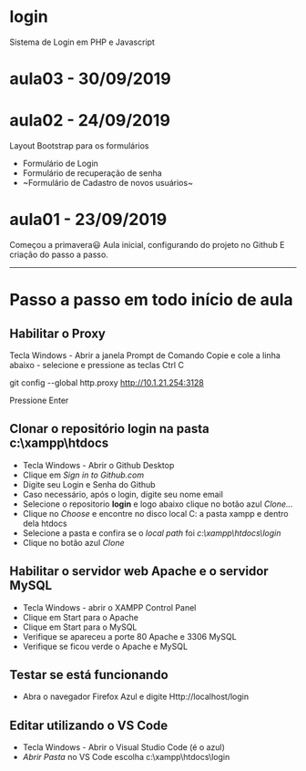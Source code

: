 # login
Sistema de Login em PHP e Javascript

# aula03 - 30/09/2019


# aula02 - 24/09/2019
Layout Bootstrap para os formulários
- Formulário de Login
- Formulário de recuperação de senha
- ~Formulário de Cadastro de novos usuários~

# aula01 - 23/09/2019
Começou a primavera😃
Aula inicial, configurando do projeto no Github
E criação do passo a passo.


---
# Passo a passo em todo início de aula

## Habilitar o Proxy
Tecla Windows - Abrir a janela Prompt de Comando
Copie e cole a linha abaixo - selecione e pressione as teclas Ctrl C

git config --global http.proxy http://10.1.21.254:3128

Pressione Enter

## Clonar o repositório **login** na pasta **c:\xampp\htdocs**
 - Tecla Windows - Abrir o Github Desktop
 - Clique em *Sign in to Github.com*
 - Digite seu Login e Senha do Github
 - Caso necessário, após o login, digite seu nome email
 - Selecione o repositorio **login** e logo abaixo clique no botão azul *Clone...*
 - Clique no *Choose* e encontre no disco local C: a pasta xampp e dentro dela htdocs
 - Selecione a pasta e confira se o *local path* foi *c:\xampp\htdocs\login*
 - Clique no botão azul *Clone*
 
 ## Habilitar o servidor web **Apache** e o servidor **MySQL**
 - Tecla Windows - abrir o XAMPP Control Panel
 - Clique em Start para o Apache
 - Clique em Start para o MySQL
 - Verifique se apareceu a porte 80 Apache e 3306 MySQL
 - Verifique se ficou verde o Apache e MySQL
 
 ## Testar se está funcionando
 - Abra o navegador Firefox Azul e digite Http://localhost/login
 
 ## Editar utilizando o VS Code 
 - Tecla Windows - Abrir o Visual Studio Code (é o azul)
 - *Abrir Pasta* no VS Code escolha c:\xampp\htdocs\login
